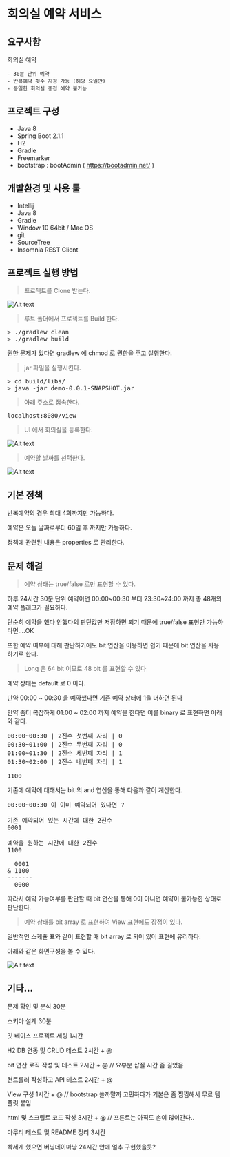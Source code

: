 # 회의실 예약 서비스
## 요구사항
회의실 예약


    - 30분 단위 예약
    - 반복예약 횟수 지정 가능 (해당 요일만)
    - 동일한 회의실 중첩 예약 불가능
    
## 프로젝트 구성
- Java 8
- Spring Boot 2.1.1
- H2
- Gradle
- Freemarker
- bootstrap : bootAdmin ( https://bootadmin.net/ )

## 개발환경 및 사용 툴

- Intellij
- Java 8
- Gradle
- Window 10 64bit / Mac OS
- git
- SourceTree
- Insomnia REST Client

## 프로젝트 실행 방법

> 프로젝트를 Clone 받는다.

![Alt text](/src/main/resources/static/image/step_1.PNG)

> 루트 폴더에서 프로젝트를 Build 한다.

<pre>
> ./gradlew clean
> ./gradlew build
</pre>

권한 문제가 있다면 gradlew 에 chmod 로 권한을 주고 실행한다.

> jar 파일을 실행시킨다.
<pre>
> cd build/libs/
> java -jar demo-0.0.1-SNAPSHOT.jar
</pre>

> 아래 주소로 접속한다.
<pre>
localhost:8080/view
</pre>

> UI 에서 회의실을 등록한다.

![Alt text](/src/main/resources/static/image/step_2.PNG)

> 예약할 날짜를 선택한다.

![Alt text](/src/main/resources/static/image/step_3.PNG)


## 기본 정책

반복예약의 경우 최대 4회까지만 가능하다.

예약은 오늘 날짜로부터 60일 후 까지만 가능하다.

정책에 관련된 내용은 properties 로 관리한다.

## 문제 해결
> 예약 상태는 true/false 로만 표현할 수 있다.

하루 24시간 30분 단위 예약이면 00:00\~00:30 부터 23:30\~24:00 까지 총 48개의 예약 플래그가 필요하다.

단순히 예약을 했다 안했다의 판단값만 저장하면 되기 때문에 true/false 표현만 가능하다면....OK

또한 예약 여부에 대해 판단하기에도 bit 연산을 이용하면 쉽기 때문에 bit 연산을 사용하기로 한다.

> Long 은 64 bit 이므로 48 bit 를 표현할 수 있다 

예약 상태는 default 로 0 이다.

만약 00:00 ~ 00:30 을 예약했다면 기존 예약 상태에 1을 더하면 된다

만약 좀더 복잡하게 01:00 ~ 02:00 까지 예약을 한다면 이를 binary 로 표현하면 아래와 같다.

<pre>
00:00~00:30 | 2진수 첫번째 자리 | 0
00:30~01:00 | 2진수 두번째 자리 | 0
01:00~01:30 | 2진수 세번째 자리 | 1
01:30~02:00 | 2진수 네번째 자리 | 1

1100
</pre>

기존에 예약에 대해서는 bit 의 and 연산을 통해 다음과 같이 계산한다.

<pre>
00:00~00:30 이 이미 예약되어 있다면 ?

기존 예약되어 있는 시간에 대한 2진수
0001

예약을 원하는 시간에 대한 2진수
1100

  0001
& 1100
-------
  0000
</pre>

따라서 예약 가능여부를 판단할 때 bit 연산을 통해 0이 아니면 예약이 불가능한 상태로 판단한다.

> 예약 상태를 bit array 로 표현하여 View 표현에도 장점이 있다.

일반적인 스케쥴 표와 같이 표현할 때 bit array 로 되어 있어 표현에 유리하다.

아래와 같은 화면구성을 볼 수 있다.

![Alt text](/src/main/resources/static/image/demo.PNG)

## 기타...

문제 확인 및 분석 30분 

스키마 설계 30분

깃 베이스 프로젝트 세팅 1시간

H2 DB 연동 및 CRUD 테스트 2시간 + @ 

bit 연산 로직 작성 및 테스트 2시간 + @ // 요부분 삽질 시간 좀 길었음

컨트롤러 작성하고 API 테스트 2시간 + @

View 구성 1시간 + @ // bootstrap 쓸까말까 고민하다가 기본은 좀 찜찜해서 무료 템플릿 붙임

html 및 스크립트 코드 작성 3시간 + @ // 프론트는 아직도 손이 많이간다..

마무리 테스트 및 README 정리 3시간

빡세게 했으면 버닝데이마냥 24시간 안에 얼추 구현했을듯?